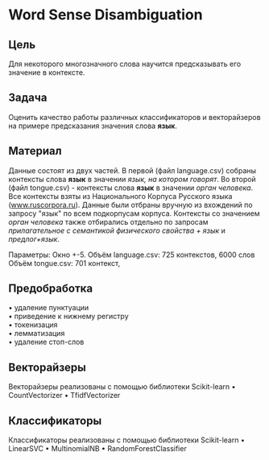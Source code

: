 # Word Sense Disambiguation

## Цель
Для некоторого многозначного слова научится предсказывать его значение в контексте.

## Задача
Оценить качество работы различных классификаторов и векторайзеров на примере предсказания значения слова **язык**.

## Материал

Данные состоят из двух частей. В первой (файл language.csv) собраны контексты слова **язык** в значении *язык, на котором говорят*. Во второй (файл tongue.csv) - контексты слова **язык** в значении *орган человека*.
Все контексты взяты из Национального Корпуса Русского языка (www.ruscorpora.ru). Данные были отбраны вручную из вхождений по запросу "язык" по всем подкорпусам корпуса. Контексты со значением *орган человека* также отбирались отдельно по запросам *прилагательное с семантикой физического свойства + язык* и *предлог+язык*.

Параметры:
Окно +-5.
Объём language.csv: 725 контекстов, 6000 слов
Объём tongue.csv: 701 контекст, 

## Предобработка

•	удаление пунктуации  
•	приведение к нижнему регистру  
•	токенизация  
•	лемматизация  
•	удаление стоп-слов 

## Векторайзеры
Векторайзеры реализованы с помощью библиотеки Scikit-learn
•	CountVectorizer
•	TfidfVectorizer

## Классификаторы
Классификаторы реализованы с помощью библиотеки Scikit-learn
•	LinearSVC
•	MultinomialNB
•	RandomForestClassifier
